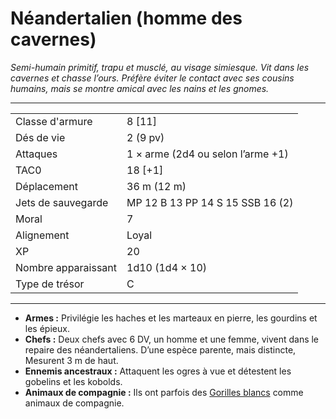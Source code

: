 # Néandertalien (homme des cavernes)


*Semi-humain primitif, trapu et musclé, au visage simiesque. Vit dans
les cavernes et chasse l’ours. Préfère éviter le contact avec ses
cousins humains, mais se montre amical avec les nains et les gnomes.*

-----

|                     |                                   |
| ------------------- | --------------------------------- |
| Classe d'armure     | 8 \[11\]                          |
| Dés de vie          | 2 (9 pv)                          |
| Attaques            | 1 × arme (2d4 ou selon l’arme +1) |
| TAC0                | 18 \[+1\]                         |
| Déplacement         | 36 m (12 m)                       |
| Jets de sauvegarde  | MP 12 B 13 PP 14 S 15 SSB 16 (2)  |
| Moral               | 7                                 |
| Alignement          | Loyal                             |
| XP                  | 20                                |
| Nombre apparaissant | 1d10 (1d4 × 10)                   |
| Type de trésor      | C                                 |

-----

  - **Armes :** Privilégie les haches et les marteaux en pierre, les
    gourdins et les épieux.
  - **Chefs :** Deux chefs avec 6 DV, un homme et une femme, vivent dans
    le repaire des néandertaliens. D’une espèce parente, mais distincte,
    Mesurent 3 m de haut.
  - **Ennemis ancestraux :** Attaquent les ogres à vue et détestent les
    gobelins et les kobolds.
  - **Animaux de compagnie :** Ils ont parfois des 
    [Gorilles blancs](Gorille_blanc.md) comme animaux de compagnie.